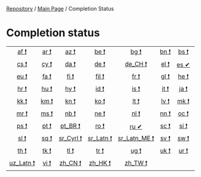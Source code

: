 [Repository](https://github.com/Laravel-Lang/lang) / [Main Page](index.md) / Completion Status

# Completion status

<table width="100%">
<tr><td align="center" width="13%">
<a href="statuses/af.md">af&nbsp;❗</a>

</td>
<td align="center" width="13%">
<a href="statuses/ar.md">ar&nbsp;❗</a>

</td>
<td align="center" width="13%">
<a href="statuses/az.md">az&nbsp;❗</a>

</td>
<td align="center" width="13%">
<a href="statuses/be.md">be&nbsp;❗</a>

</td>
<td align="center" width="13%">
<a href="statuses/bg.md">bg&nbsp;❗</a>

</td>
<td align="center" width="13%">
<a href="statuses/bn.md">bn&nbsp;❗</a>

</td>
<td align="center" width="13%">
<a href="statuses/bs.md">bs&nbsp;❗</a>

</td>
<td align="center" width="13%">
<a href="statuses/ca.md">ca&nbsp;❗</a>

</td>
</tr>
<tr><td align="center" width="13%">
<a href="statuses/cs.md">cs&nbsp;❗</a>

</td>
<td align="center" width="13%">
<a href="statuses/cy.md">cy&nbsp;❗</a>

</td>
<td align="center" width="13%">
<a href="statuses/da.md">da&nbsp;❗</a>

</td>
<td align="center" width="13%">
<a href="statuses/de.md">de&nbsp;❗</a>

</td>
<td align="center" width="13%">
<a href="statuses/de-ch.md">de_CH&nbsp;❗</a>

</td>
<td align="center" width="13%">
<a href="statuses/el.md">el&nbsp;❗</a>

</td>
<td align="center" width="13%">
<a href="statuses/es.md">es&nbsp;✔</a>

</td>
<td align="center" width="13%">
<a href="statuses/et.md">et&nbsp;❗</a>

</td>
</tr>
<tr><td align="center" width="13%">
<a href="statuses/eu.md">eu&nbsp;❗</a>

</td>
<td align="center" width="13%">
<a href="statuses/fa.md">fa&nbsp;❗</a>

</td>
<td align="center" width="13%">
<a href="statuses/fi.md">fi&nbsp;❗</a>

</td>
<td align="center" width="13%">
<a href="statuses/fil.md">fil&nbsp;❗</a>

</td>
<td align="center" width="13%">
<a href="statuses/fr.md">fr&nbsp;❗</a>

</td>
<td align="center" width="13%">
<a href="statuses/gl.md">gl&nbsp;❗</a>

</td>
<td align="center" width="13%">
<a href="statuses/he.md">he&nbsp;❗</a>

</td>
<td align="center" width="13%">
<a href="statuses/hi.md">hi&nbsp;❗</a>

</td>
</tr>
<tr><td align="center" width="13%">
<a href="statuses/hr.md">hr&nbsp;❗</a>

</td>
<td align="center" width="13%">
<a href="statuses/hu.md">hu&nbsp;❗</a>

</td>
<td align="center" width="13%">
<a href="statuses/hy.md">hy&nbsp;❗</a>

</td>
<td align="center" width="13%">
<a href="statuses/id.md">id&nbsp;❗</a>

</td>
<td align="center" width="13%">
<a href="statuses/is.md">is&nbsp;❗</a>

</td>
<td align="center" width="13%">
<a href="statuses/it.md">it&nbsp;❗</a>

</td>
<td align="center" width="13%">
<a href="statuses/ja.md">ja&nbsp;❗</a>

</td>
<td align="center" width="13%">
<a href="statuses/ka.md">ka&nbsp;❗</a>

</td>
</tr>
<tr><td align="center" width="13%">
<a href="statuses/kk.md">kk&nbsp;❗</a>

</td>
<td align="center" width="13%">
<a href="statuses/km.md">km&nbsp;❗</a>

</td>
<td align="center" width="13%">
<a href="statuses/kn.md">kn&nbsp;❗</a>

</td>
<td align="center" width="13%">
<a href="statuses/ko.md">ko&nbsp;❗</a>

</td>
<td align="center" width="13%">
<a href="statuses/lt.md">lt&nbsp;❗</a>

</td>
<td align="center" width="13%">
<a href="statuses/lv.md">lv&nbsp;❗</a>

</td>
<td align="center" width="13%">
<a href="statuses/mk.md">mk&nbsp;❗</a>

</td>
<td align="center" width="13%">
<a href="statuses/mn.md">mn&nbsp;❗</a>

</td>
</tr>
<tr><td align="center" width="13%">
<a href="statuses/mr.md">mr&nbsp;❗</a>

</td>
<td align="center" width="13%">
<a href="statuses/ms.md">ms&nbsp;❗</a>

</td>
<td align="center" width="13%">
<a href="statuses/nb.md">nb&nbsp;❗</a>

</td>
<td align="center" width="13%">
<a href="statuses/ne.md">ne&nbsp;❗</a>

</td>
<td align="center" width="13%">
<a href="statuses/nl.md">nl&nbsp;❗</a>

</td>
<td align="center" width="13%">
<a href="statuses/nn.md">nn&nbsp;❗</a>

</td>
<td align="center" width="13%">
<a href="statuses/oc.md">oc&nbsp;❗</a>

</td>
<td align="center" width="13%">
<a href="statuses/pl.md">pl&nbsp;❗</a>

</td>
</tr>
<tr><td align="center" width="13%">
<a href="statuses/ps.md">ps&nbsp;❗</a>

</td>
<td align="center" width="13%">
<a href="statuses/pt.md">pt&nbsp;❗</a>

</td>
<td align="center" width="13%">
<a href="statuses/pt-br.md">pt_BR&nbsp;❗</a>

</td>
<td align="center" width="13%">
<a href="statuses/ro.md">ro&nbsp;❗</a>

</td>
<td align="center" width="13%">
<a href="statuses/ru.md">ru&nbsp;✔</a>

</td>
<td align="center" width="13%">
<a href="statuses/sc.md">sc&nbsp;❗</a>

</td>
<td align="center" width="13%">
<a href="statuses/si.md">si&nbsp;❗</a>

</td>
<td align="center" width="13%">
<a href="statuses/sk.md">sk&nbsp;❗</a>

</td>
</tr>
<tr><td align="center" width="13%">
<a href="statuses/sl.md">sl&nbsp;❗</a>

</td>
<td align="center" width="13%">
<a href="statuses/sq.md">sq&nbsp;❗</a>

</td>
<td align="center" width="13%">
<a href="statuses/sr-cyrl.md">sr_Cyrl&nbsp;❗</a>

</td>
<td align="center" width="13%">
<a href="statuses/sr-latn.md">sr_Latn&nbsp;❗</a>

</td>
<td align="center" width="13%">
<a href="statuses/sr-latn-me.md">sr_Latn_ME&nbsp;❗</a>

</td>
<td align="center" width="13%">
<a href="statuses/sv.md">sv&nbsp;❗</a>

</td>
<td align="center" width="13%">
<a href="statuses/sw.md">sw&nbsp;❗</a>

</td>
<td align="center" width="13%">
<a href="statuses/tg.md">tg&nbsp;❗</a>

</td>
</tr>
<tr><td align="center" width="13%">
<a href="statuses/th.md">th&nbsp;❗</a>

</td>
<td align="center" width="13%">
<a href="statuses/tk.md">tk&nbsp;❗</a>

</td>
<td align="center" width="13%">
<a href="statuses/tl.md">tl&nbsp;❗</a>

</td>
<td align="center" width="13%">
<a href="statuses/tr.md">tr&nbsp;❗</a>

</td>
<td align="center" width="13%">
<a href="statuses/ug.md">ug&nbsp;❗</a>

</td>
<td align="center" width="13%">
<a href="statuses/uk.md">uk&nbsp;❗</a>

</td>
<td align="center" width="13%">
<a href="statuses/ur.md">ur&nbsp;❗</a>

</td>
<td align="center" width="13%">
<a href="statuses/uz-cyrl.md">uz_Cyrl&nbsp;❗</a>

</td>
</tr>
<tr><td align="center" width="13%">
<a href="statuses/uz-latn.md">uz_Latn&nbsp;❗</a>

</td>
<td align="center" width="13%">
<a href="statuses/vi.md">vi&nbsp;❗</a>

</td>
<td align="center" width="13%">
<a href="statuses/zh-cn.md">zh_CN&nbsp;❗</a>

</td>
<td align="center" width="13%">
<a href="statuses/zh-hk.md">zh_HK&nbsp;❗</a>

</td>
<td align="center" width="13%">
<a href="statuses/zh-tw.md">zh_TW&nbsp;❗</a>

</td>
<td align="center" width="13%">

</td>
<td align="center" width="13%">

</td>
<td align="center" width="13%">

</td>
</tr>

</table>

